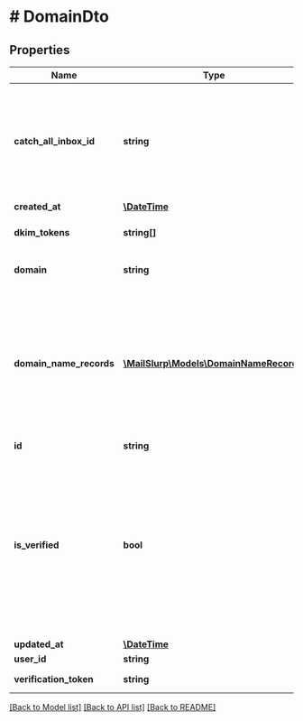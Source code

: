 # # DomainDto

## Properties

Name | Type | Description | Notes
------------ | ------------- | ------------- | -------------
**catch_all_inbox_id** | **string** | The optional catch all inbox that will receive emails sent to the domain that cannot be matched. | [optional] 
**created_at** | [**\DateTime**](\DateTime.md) |  | 
**dkim_tokens** | **string[]** | Unique token DKIM tokens | [optional] 
**domain** | **string** | Custom domain name | [optional] 
**domain_name_records** | [**\MailSlurp\Models\DomainNameRecord[]**](DomainNameRecord.md) | List of DNS domain name records (C, MX, TXT) etc that you must add to the DNS server associated with your domain provider. | [optional] 
**id** | **string** |  | 
**is_verified** | **bool** | Whether domain has been verified or not. If the domain is not verified after 72 hours there is most likely an issue with the domains DNS records. | [optional] 
**updated_at** | [**\DateTime**](\DateTime.md) |  | 
**user_id** | **string** |  | 
**verification_token** | **string** | Verification tokens | [optional] 

[[Back to Model list]](../../README.md#documentation-for-models) [[Back to API list]](../../README.md#documentation-for-api-endpoints) [[Back to README]](../../README.md)


